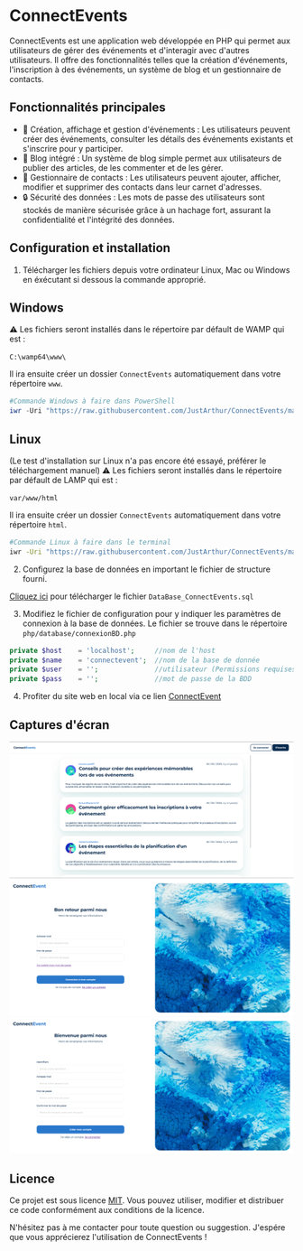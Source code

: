 # ConnectEvents

ConnectEvents est une application web développée en PHP qui permet aux utilisateurs de gérer des événements et d'interagir avec d'autres utilisateurs. Il offre des fonctionnalités telles que la création d'événements, l'inscription à des événements, un système de blog et un gestionnaire de contacts.

## Fonctionnalités principales

- 🔖 Création, affichage et gestion d'événements : Les utilisateurs peuvent créer des événements, consulter les détails des événements existants et s'inscrire pour y participer.
- 📝 Blog intégré : Un système de blog simple permet aux utilisateurs de publier des articles, de les commenter et de les gérer.
- 📇 Gestionnaire de contacts : Les utilisateurs peuvent ajouter, afficher, modifier et supprimer des contacts dans leur carnet d'adresses.
- 🔒 Sécurité des données : Les mots de passe des utilisateurs sont stockés de manière sécurisée grâce à un hachage fort, assurant la confidentialité et l'intégrité des données.


## Configuration et installation

1. Télécharger les fichiers depuis votre ordinateur Linux, Mac ou Windows en éxécutant si dessous la commande approprié.

## Windows
⚠️ Les fichiers seront installés dans le répertoire par défault de WAMP qui est :
    
```C:\wamp64\www\```

Il ira ensuite créer un dossier ```ConnectEvents``` automatiquement dans votre répertoire ```www```.


```powershell
#Commande Windows à faire dans PowerShell
iwr -Uri "https://raw.githubusercontent.com/JustArthur/ConnectEvents/main/install.ps1" | iex
```

## Linux
(Le test d'installation sur Linux n'a pas encore été essayé, préférer le téléchargement manuel)
 ⚠️ Les fichiers seront installés dans le répertoire par défault de LAMP qui est :
    
```var/www/html```

Il ira ensuite créer un dossier ```ConnectEvents``` automatiquement dans votre répertoire ```html```.


```sh
#Commande Linux à faire dans le terminal
iwr -Uri "https://raw.githubusercontent.com/JustArthur/ConnectEvents/main/install.sh" | sh
```


2. Configurez la base de données en important le fichier de structure fourni.

<a href="https://github.com/JustArthur/ConnectEvents/blob/main/DataBase_ConnectEvents.sql" >Cliquez ici</a> pour télécharger le fichier ```DataBase_ConnectEvents.sql```

3. Modifiez le fichier de configuration pour y indiquer les paramètres de connexion à la base de données.
Le fichier se trouve dans le répertoire ```php/database/connexionBD.php```

```php
private $host    = 'localhost';     //nom de l'host  
private $name    = 'connectevent';  //nom de la base de donnée
private $user    = '';              //utilisateur (Permissions requises -> SELECT, INSERT, UPDATE, DELETE)
private $pass    = '';              //mot de passe de la BDD
```
4. Profiter du site web en local via ce lien <a href="http://127.0.0.1/ConnectEvents">ConnectEvent</a>

## Captures d'écran
<img src="https://github.com/JustArthur/ConnectEvents/blob/main/screenshot/ConnectEvent_1.png?raw=true"/>
<img src="https://github.com/JustArthur/ConnectEvents/blob/main/screenshot/ConnectEvent_2.png?raw=true"/>
<img src="https://github.com/JustArthur/ConnectEvents/blob/main/screenshot/ConnectEvent_3.png?raw=true"/>


## Licence

Ce projet est sous licence [MIT](LICENSE). Vous pouvez utiliser, modifier et distribuer ce code conformément aux conditions de la licence.

N'hésitez pas à me contacter pour toute question ou suggestion. J'espére que vous apprécierez l'utilisation de ConnectEvents !
